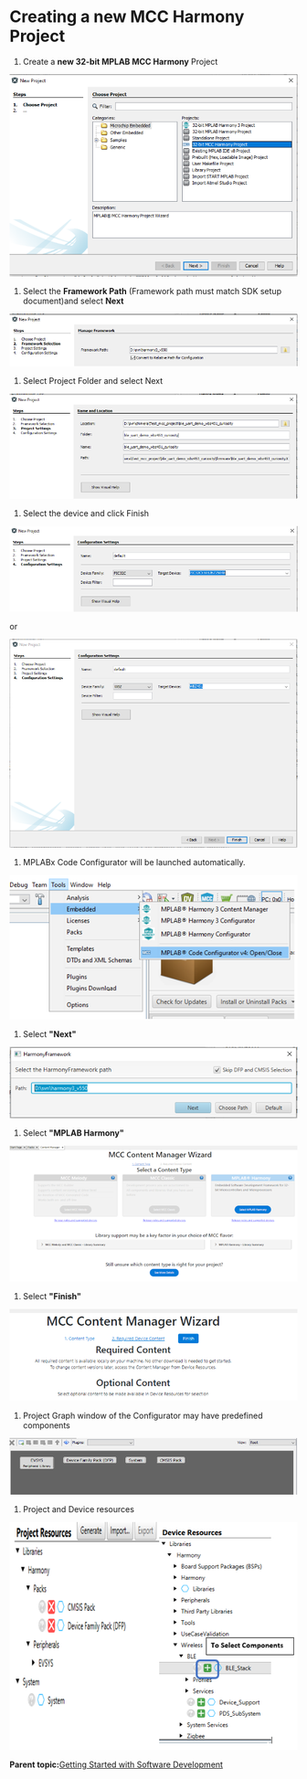 # Creating a new MCC Harmony Project

1.  Create a **new 32-bit MPLAB MCC Harmony** Project


![](media/GUID-5CD5D930-52D5-4D99-8DDE-531727F59E66-low.png)

1.  Select the **Framework Path** \(Framework path must match SDK setup<br /> document\)and select **Next**


![](media/GUID-BFA79353-55C1-4E6C-A8F1-A8C634E3990F-low.png)

1.  Select Project Folder and select Next


![](media/GUID-2A3F2FD6-1988-4A1B-8AE1-800CCC1C4B7B-low.png)

1.  Select the device and click Finish


![](media/GUID-13407168-79A9-41F2-960B-86CD0E4E174D-low.png)

or

![](media/GUID-ABC02AE7-7737-45FB-9A4F-48FBCD3EF2E5-low.png)

1.  MPLABx Code Configurator will be launched automatically.


![](media/GUID-E04AE581-2C8E-40BD-AA0D-D6434B11C0A8-low.png)

1.  Select **"Next"**


![](media/GUID-749EF08F-ADEB-470B-B412-67B32F42DA6A-low.png)

1.  Select **"MPLAB Harmony"**


![](media/GUID-04B9176C-7E9B-4F21-8403-D0D4B75BD93E-low.png)

1.  Select **"Finish"**


![](media/GUID-76CBEDD2-E280-4C7B-8E65-413874547B5D-low.png)

1.  Project Graph window of the Configurator may have predefined components


![](media/GUID-D1DF7E04-DB44-4E52-AAFF-B51F46A98DC3-low.png)

1.  Project and Device resources


![](media/GUID-FD2F2220-EFEA-4C81-9A5C-898AD29BDBB2-low.png)

**Parent topic:**[Getting Started with Software Development](https://onlinedocs.microchip.com/pr/GUID-A5330D3A-9F51-4A26-B71D-8503A493DF9C-en-US-1/index.html?GUID-2AD37FE2-1915-4E34-9A05-79E3810726D7)

